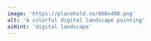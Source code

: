 ```yaml
---
image: 'https://placehold.co/600x400.png'
alt: 'A colorful digital landscape painting'
aiHint: 'digital landscape'
---
```

